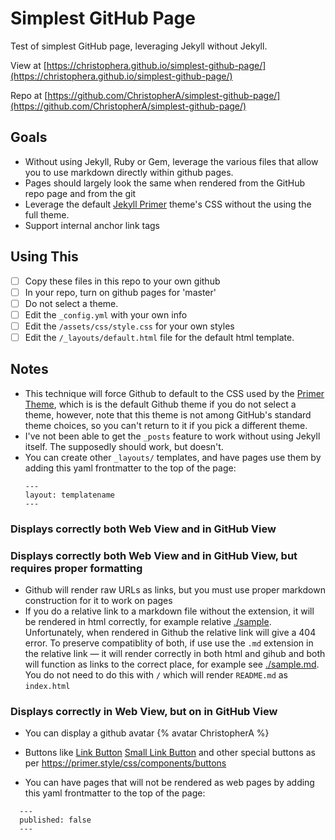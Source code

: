 # Simplest GitHub Page

Test of simplest GitHub page, leveraging Jekyll without Jekyll.

View at [https://christophera.github.io/simplest-github-page/](https://christophera.github.io/simplest-github-page/)

Repo at [https://github.com/ChristopherA/simplest-github-page/](https://github.com/ChristopherA/simplest-github-page/)

## Goals

* Without using Jekyll, Ruby or Gem, leverage the various files that allow you to use markdown directly within github pages.
* Pages should largely look the same when rendered from the GitHub repo page and from the git
* Leverage the default [Jekyll Primer](https://github.com/pages-themes/primer) theme's CSS without the using the full theme.
* Support internal anchor link tags

## Using This
* [ ]  Copy these files in this repo to your own github
* [ ]  In your repo, turn on github pages for 'master'
* [ ]  Do not select a theme.
* [ ]  Edit the `_config.yml` with your own info
* [ ]  Edit the `/assets/css/style.css` for your own styles
* [ ]  Edit the `/_layouts/default.html` file for the default html template.
## Notes
* This technique will force Github to default to the CSS used by the [Primer Theme](https://github.com/pages-themes/primer), which is is the default Github theme if you do not select a theme, however, note that this theme is not among GitHub's standard theme choices, so you can't return to it if you pick a different theme.
* I've not been able to get the `_posts` feature to work without using Jekyll itself. The supposedly should work, but doesn't.
* You can create other `_layouts/` templates, and have pages use them by adding this yaml frontmatter to the top of the page:
  ```
  ---
  layout: templatename
  ---
  ```
### Displays correctly both Web View and in GitHub View

### Displays correctly both Web View and in GitHub View, but requires proper formatting
* Github will render raw URLs as links, but you must use proper markdown construction for it to work on pages
* If you do a relative link to a markdown file without the extension, it will be rendered in html correctly, for example relative [./sample](./sample). Unfortunately, when rendered in Github the relative link will give a 404 error. To preserve compatiblity of both, if use use the `.md` extension in the relative link — it will render correctly in both html and gihub and both will function as links to the correct place, for example see [./sample.md](./sample.md). You do not need to do this with `/` which will render `README.md` as `index.html`

### Displays correctly in Web View, but on in GitHub View
* You can display a github avatar {% avatar ChristopherA %}
* Buttons like <a class="btn mr2" href="#url" role="button">Link Button</a> <a class="btn btn-sm" href="#url" role="button">Small Link Button</a> and other special buttons as per https://primer.style/css/components/buttons

* You can have pages that will not be rendered as web pages by adding this yaml frontmatter to the top of the page:
```
  ---
  published: false
  ---
  ```
 
